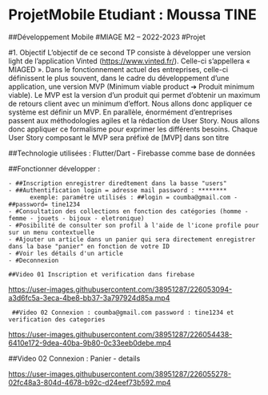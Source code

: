 # ProjetMobile  Etudiant : Moussa TINE
##Développement Mobile #MIAGE M2 – 2022-2023 #Projet

#1. Objectif
L’objectif de ce second TP consiste à développer une version light de l’application Vinted 
(https://www.vinted.fr/). Celle-ci s’appellera « MIAGED ».
Dans le fonctionnement actuel des entreprises, celle-ci définissent le plus souvent, dans le cadre du 
développement d’une application, une version MVP (Minimum viable product ➔ Produit minimum viable). 
Le MVP est la version d’un produit qui permet d’obtenir un maximum de retours client avec un minimum 
d’effort. Nous allons donc appliquer ce système est définir un MVP.
En parallèle, énormément d’entreprises passent aux méthodologies agiles et la rédaction de User Story. 
Nous allons donc appliquer ce formalisme pour exprimer les différents besoins. Chaque User Story 
composant le MVP sera préfixé de [MVP] dans son titre

##Technologie utilisées : Flutter/Dart - Firebasse comme base de données

##Fonctionner développer :


    - ##Inscription enregistrer diredtement dans la basse "users"
    - ##Authentification login = adresse mail password : ********
          exemple: paramétre utilisés : ##login = coumba@gmail.com - ##password= tine1234
    - #Consultation des collections en fonction des catégories (homme - femme - jouets - bijoux - eletronique)
    - #Posibilité de consulter son profil à l'aide de l'icone profile pour sur un menu contextuelle
    - #Ajouter un article dans un panier qui sera directement enregistrer dans la base "panier" en fonction de votre ID
    - #Voir les détails d'un article
    - #Deconnexion
    
    ##Video 01 Inscription et verification dans firebase

https://user-images.githubusercontent.com/38951287/226053094-a3d6fc5a-3eca-4be8-bb37-3a797924d85a.mp4

     ##Video 02 Connexion : coumba@gmail.com password : tine1234 et verification des categories

https://user-images.githubusercontent.com/38951287/226054438-6410e172-9dea-40ba-9b80-0c33eeb0debe.mp4

  ##Video 02 Connexion : Panier - details


https://user-images.githubusercontent.com/38951287/226055278-02fc48a3-804d-4678-b92c-d24eef73b592.mp4

